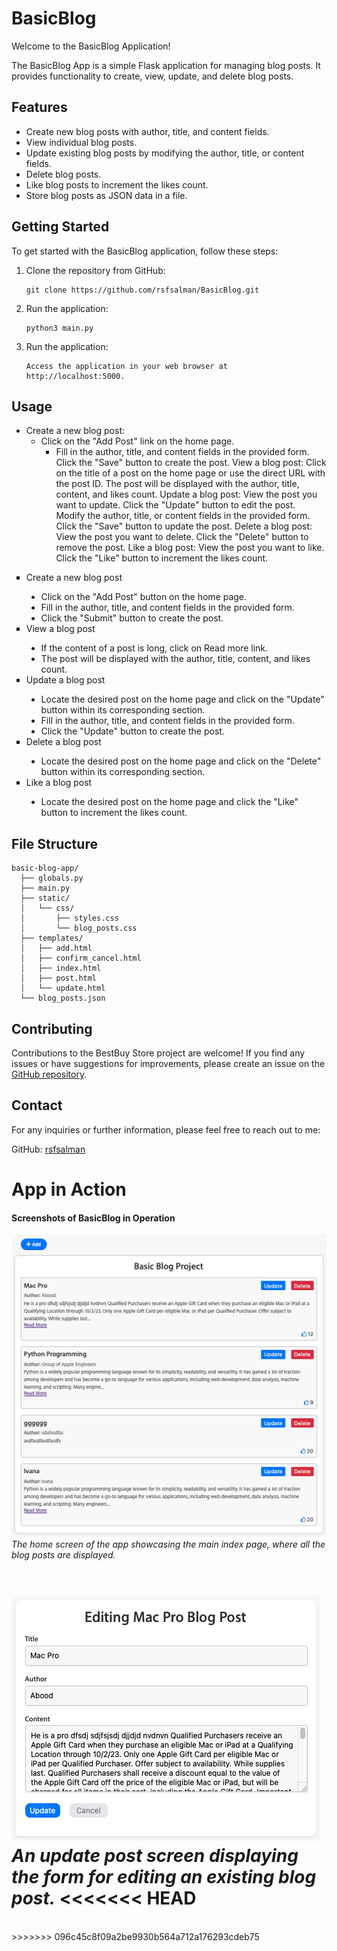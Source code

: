 # BasicBlog

Welcome to the BasicBlog Application!

The BasicBlog App is a simple Flask application for managing blog posts. It provides functionality to create, view, update, and delete blog posts.

## Features

- Create new blog posts with author, title, and content fields.
- View individual blog posts.
- Update existing blog posts by modifying the author, title, or content fields.
- Delete blog posts.
- Like blog posts to increment the likes count.
- Store blog posts as JSON data in a file.

## Getting Started

To get started with the BasicBlog  application, follow these steps:

1. Clone the repository from GitHub:

   ```shell
   git clone https://github.com/rsfsalman/BasicBlog.git
   ```

2. Run the application:

   ```shell
   python3 main.py
   ```
3. Run the application:

   ```shell
   Access the application in your web browser at http://localhost:5000.
   ```
## Usage
- Create a new blog post:
  * Click on the "Add Post" link on the home page.
     - Fill in the author, title, and content fields in the provided form.
     Click the "Save" button to create the post.
     View a blog post:
     Click on the title of a post on the home page or use the direct URL with the post ID.
     The post will be displayed with the author, title, content, and likes count.
     Update a blog post:
     View the post you want to update.
     Click the "Update" button to edit the post.
     Modify the author, title, or content fields in the provided form.
     Click the "Save" button to update the post.
     Delete a blog post:
     View the post you want to delete.
     Click the "Delete" button to remove the post.
     Like a blog post:
     View the post you want to like.
     Click the "Like" button to increment the likes count.


<ul style="list-style-type:square">
   <li>Create a new blog post</li>
   <ul style="list-style-type:disc">
      <li>Click on the "Add Post" button on the home page.</li>
      <li>Fill in the author, title, and content fields in the provided form.</li>
      <li>Click the "Submit" button to create the post.</li>
   </ul>

   <li>View a blog post</li>
   <ul style="list-style-type:disc">
      <li>If the content of a post is long, click on Read more link.</li>
      <li>The post will be displayed with the author, title, content, and likes count.</li>
   </ul>

   <li>Update a blog post</li>
   <ul style="list-style-type:disc">
      <li>Locate the desired post on the home page and click on the "Update" button within its corresponding section.</li>
      <li>Fill in the author, title, and content fields in the provided form.</li>
      <li>Click the "Update" button to create the post.</li>
   </ul>


   <li>Delete a blog post</li>
   <ul style="list-style-type:disc">
      <li>Locate the desired post on the home page and click on the "Delete" button within its corresponding section.</li>
   </ul>

   <li>Like a blog post</li>
   <ul style="list-style-type:disc">
      <li>Locate the desired post on the home page and click the "Like" button to increment the likes count.</li>
   </ul>
</ul>

## File Structure

```shell
basic-blog-app/
  ├── globals.py
  ├── main.py
  ├── static/
  │   └── css/
  │       ├── styles.css
  │       └── blog_posts.css
  ├── templates/
  │   ├── add.html
  │   ├── confirm_cancel.html
  │   ├── index.html
  │   ├── post.html
  │   └── update.html
  └── blog_posts.json
```

## Contributing
Contributions to the BestBuy Store project are welcome! If you find any issues or have suggestions for improvements, 
please create an issue on the [GitHub repository](https://github.com/rsfsalman/BasicBlog/issues).

## Contact
For any inquiries or further information, please feel free to reach out to me:

GitHub: [rsfsalman](https://github.com/rsfsalman)

# App in Action
#### Screenshots of BasicBlog in Operation
![Screenshot 1](run_1.png)
*The home screen of the app showcasing the main index page, where all the blog posts are displayed.*
<br>
<br>

![Screenshot 2](run_2.png)
*An update post screen displaying the form for editing an existing blog post.*
<<<<<<< HEAD
=======
<br>
>>>>>>> 096c45c8f09a2be9930b564a712a176293cdeb75
<br>
